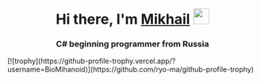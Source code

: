 <h1 align="center">Hi there, I'm <a href="https://t.me/bioMihanoid" target="_blank">Mikhail</a>
<img src="https://github.com/blackcater/blackcater/raw/main/images/Hi.gif" height="32"/></h1>
<h3 align="center">C# beginning programmer from Russia</h3>
[![trophy](https://github-profile-trophy.vercel.app/?username=BioMihanoid)](https://github.com/ryo-ma/github-profile-trophy)
